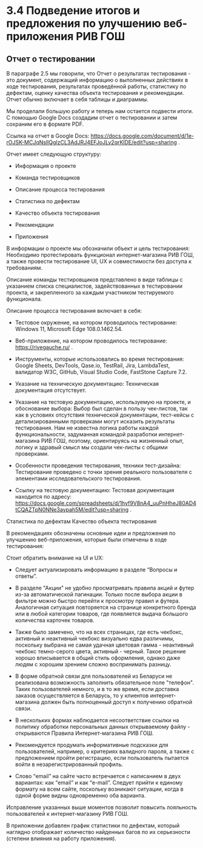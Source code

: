 # 3.4 Подведение итогов и предложения по улучшению веб-приложения РИВ ГОШ 

## Отчет о тестировании

В параграфе 2.5 мы говорили, что Отчет о результатах тестирования - это документ, содержащий информацию о выполненных действиях в ходе тестирования, результатах проведённой работы, статистику по дефектам, оценку качества объекта тестирования и рекомендации. Отчет обычно включает в себя таблицы и диаграммы. 

Мы проделали большую работу и теперь нам остается подвести итоги. С помощью Google Docs создадим отчет о тестировании и затем сохраним его в формате PDF.

Ссылка на отчет в Google Docs: https://docs.google.com/document/d/1e-rOJSK-MCJqNslIQgIzCL3AdJRJ4EFJoJLv2qrKlDE/edit?usp=sharing .

Отчет имеет следующую структуру: 

* Информация о проекте

* Команда тестировщиков

* Описание процесса тестирования

* Статистика по дефектам

* Качество объекта тестирования

* Рекомендации

* Приложения

В информации о проекте мы обозначили объект и цель тестирования: Необходимо протестировать функционал интернет-магазина РИВ ГОШ, а также провести тестирование UI, UX и совместимости без доступа к требованиям.

Описание команды тестировщиков представлено в виде таблицы с указанием списка специалистов, задействованных в тестировании
проекта, и закрепленного за каждым участником тестируемого
функционала.

Описание процесса тестирования включает в себя: 

* Тестовое окружение, на котором проводилось тестирование: Windows 11,
Microsoft Edge 108.0.1462.54.

* Веб-приложение, на котором проводилось тестирование: https://rivegauche.ru/ .

* Инструменты, которые использовались во время тестирования: Google
Sheets, DevTools, Qase.io, TestRail, Jira, LambdaTest, валидатор W3C, GitHub, Visual Studio Code, FastStone Capture 7.2.

* Указание на техническую документацию: Техническая документация отсутствует.

* Указание на тестовую документацию, используемую на проекте, и обоснование выбора: Выбор был сделан в пользу чек-листов, так как в условиях отсутствия технической документации, тест-кейсы с детализированными проверками могут исказить результаты
тестирования. Нам не известна логика работы каждой функциональности,
задуманная командой разработки интернет-магазина РИВ ГОШ, поэтому,
ориентируясь на жизненный опыт, логику и здравый смысл мы создали
чек-листы с общими проверками.

* Особенности проведения тестирования, техники тест-дизайна: Тестирование проведено с точки зрения реального пользователя с элементами исследовательского тестирования.

* Ссылку на тестовую документацию: Тестовая документация находится по адресу:
https://docs.google.com/spreadsheets/d/1hyf9V8nA4_uuPnHheJ80AD4tCQAZTpN0NNe3aypah5M/edit?usp=sharing .

Статистика по дефектам
Качество объекта тестирования


В рекомендациях обозначены основные идеи и предложения по улучшению веб-приложения, которые были отмечены в ходе тестирования: 

Стоит обратить внимание на UI и UX:

* Следует актуализировать информацию в разделе “Вопросы и ответы”.

* В разделе "Акции" не удобно просматривать правила акций и футер из-за автоматической пагинации. Только после выбора акции в фильтре можно быстро перейти к просмотру правил и футера. Аналогичная ситуация
повторяется на странице конкретного бренда или в любой категории
товаров, где появляется выдача большого количества карточек товаров.

* Также было замечено, что на всех страницах, где есть чекбокс, активный и неактивный чекбокс визуально едва различимы, поскольку выбрана не самая удачная цветовая гамма - неактивный чекбокс темно-серого цвета, активный - черный. Такое решение хорошо вписывается в общий стиль оформления, однако даже людям с хорошим зрением сложно воспринимать разницу.

* В форме обратной связи для пользователей из Беларуси не реализована
возможность заполнить обязательное поле "телефон". Таких
пользователей немного, и в то же время, если доставка заказов
осуществляется в Беларусь, то у клиентов интернет-магазина должен
быть полноценный доступ к получению обратной связи.

* В нескольких формах наблюдается несоответствие ссылки на политику
обработки персональных данных открываемому файлу - открываются
Правила Интернет-магазина РИВ ГОШ.

* Рекомендуется продумать информативные подсказки для пользователей,
например, о критериях валидного пароля, а также с предложением
пройти регистрацию, если пользователь пытается войти в
незарегистрированный профиль.

* Слово “email” на сайте часто встречается с написанием в двух вариантах: как “email” и как “e-mail”. Следует прийти к единому формату на всем
сайте, поскольку возникают ситуации, когда в одной форме видны
одновременно оба варианта.

Исправление указанных выше моментов позволит повысить лояльность
пользователей к интернет-магазину РИВ ГОШ.

В приложении добавлен график статистики по дефектам, который наглядно отображает количество найденных багов по их серьезности (степени влияния на работу приложения).